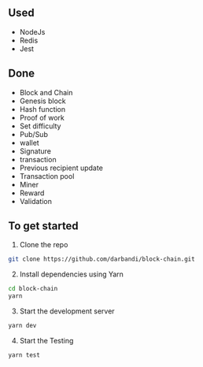 ## Used

- NodeJs
- Redis
- Jest

## Done

- Block and Chain
- Genesis block
- Hash function
- Proof of work
- Set difficulty
- Pub/Sub
- wallet
- Signature
- transaction
- Previous recipient update
- Transaction pool
- Miner
- Reward
- Validation


## To get started

1. Clone the repo
```bash
git clone https://github.com/darbandi/block-chain.git
```
2. Install dependencies using Yarn
```bash
cd block-chain
yarn
```

3. Start the development server
```bash
yarn dev
```

4. Start the Testing
```bash
yarn test
```
